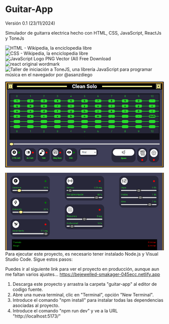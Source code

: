 # Guitar-App

Versión 0.1 (23/11/2024)

Simulador de guitarra electrica hecho con HTML, CSS, JavaScript, ReactJs y ToneJs

<img title="" src="https://upload.wikimedia.org/wikipedia/commons/thumb/6/61/HTML5_logo_and_wordmark.svg/1200px-HTML5_logo_and_wordmark.svg.png" alt="HTML - Wikipedia, la enciclopedia libre" width="114"><img title="" src="https://upload.wikimedia.org/wikipedia/commons/d/d5/CSS3_logo_and_wordmark.svg" alt="CSS - Wikipedia, la enciclopedia libre" width="79">    <img title="" src="https://i.pinimg.com/originals/ab/7a/3a/ab7a3a4269973cfd7927451665cd86ce.png" alt="JavaScript Logo PNG Vector (AI) Free Download" width="80">  <img title="" src="https://static-00.iconduck.com/assets.00/react-original-wordmark-icon-840x1024-vhmauxp6.png" alt="react original wordmark" for="" width="104">   <img title="" src="https://blogger.googleusercontent.com/img/b/R29vZ2xl/AVvXsEi4xcjGSweddm49MIboVRKxJxWuhwHkytMRfhbRIJ5puwWJMTDT550qCgFVu17Cua_HiFxAXE8pHb7ldKCxqcJlrNwQI4bkkRkYQAOTnZHrpdWKF0NqE8CPYG4WIkKnh58dtG5IgQ/s640/tonejs.png" alt="Taller de iniciación a ToneJS, una librería JavaScript para programar  música en el navegador por @asanzdiego" width="194">

<img src="assets/2024-11-23-22-43-47-image.png" title="" alt="" data-align="center">

<img src="assets/2024-11-23-22-49-17-image.png" title="" alt="" data-align="center">Para ejecutar este proyecto, es necesario tener instalado Node.js y Visual Studio Code. Sigue estos pasos:

Puedes ir al siguiente link para ver el proyecto en producción, aunque aun me faltan varios ajustes...
https://bejewelled-smakager-045ecc.netlify.app

1. Descarga este proyecto y arrastra la carpeta "guitar-app" al editor de codigo fuente.
2. Abre una nueva terminal, clic en "Terminal", opción "New Terminal".
3. Introduce el comando "npm install" para instalar todas las dependencias asociadas al proyecto.
4. Introduce el comando "npm run dev" y ve a la URL "http://localhost:5173/"

